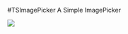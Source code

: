 #TSImagePicker
A Simple ImagePicker

![](http://ww1.sinaimg.cn/large/7c00f1e1jw1f5efub3301j20hs0vk788.jpg)
